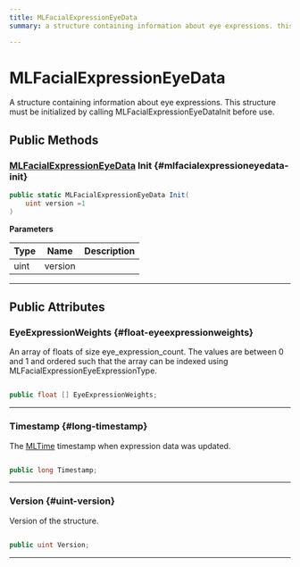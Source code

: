```yaml
---
title: MLFacialExpressionEyeData
summary: a structure containing information about eye expressions. this structure must be initialized by calling mlfacialexpressioneyedatainit before use. 

---
```


# MLFacialExpressionEyeData




A structure containing information about eye expressions. This structure must be initialized by calling MLFacialExpressionEyeDataInit before use.   





## Public Methods

### [MLFacialExpressionEyeData](/versioned_docs/version-31-Aug-2023/unity-api/api/UnityEngine.XR.MagicLeap/MLFacialExpression/NativeBindings/UnityEngine.XR.MagicLeap.MLFacialExpression.NativeBindings.MLFacialExpressionEyeData.md) Init {#mlfacialexpressioneyedata-init}

```csharp
public static MLFacialExpressionEyeData Init(
    uint version =1
)
```


**Parameters**

| Type | Name  | Description  | 
|--|--|--|
| uint |version||






-----------

## Public Attributes

### EyeExpressionWeights {#float-eyeexpressionweights}

An array of floats of size eye&#95;expression&#95;count. The values are between 0 and 1 and ordered such that the array can be indexed using MLFacialExpressionEyeExpressionType. 

```csharp

public float [] EyeExpressionWeights;

```






-----------

### Timestamp {#long-timestamp}

The [MLTime](/versioned_docs/version-31-Aug-2023/unity-api/api/UnityEngine.XR.MagicLeap/MLTime/UnityEngine.XR.MagicLeap.MLTime.md) timestamp when expression data was updated. 

```csharp

public long Timestamp;

```






-----------

### Version {#uint-version}

Version of the structure. 

```csharp

public uint Version;

```






-----------


